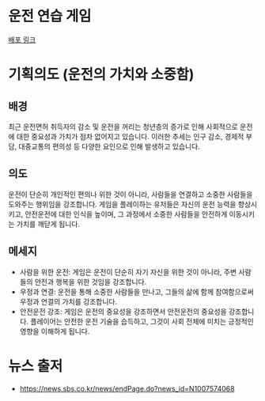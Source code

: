 # 운전 연습 게임
[배포 링크](https://car-drive-practice.vercel.app/)

# 기획의도 (운전의 가치와 소중함)
  ## 배경
  최근 운전면허 취득자의 감소 및 운전을 꺼리는 청년층의 증가로 인해 사회적으로 운전에 대한 중요성과 가치가 점차 없어지고 있습니다. 이러한 추세는 인구 감소, 경제적 부담, 대중교통의 편의성 등 다양한 요인으로 인해 발생하고 있습니다.
  ## 의도
  운전이 단순히 개인적인 편의나 위한 것이 아니라, 사람들을 연결하고 소중한 사람들을 도와주는 행위임을 강조합니다. 게임을 플레이하는 유저들은 자신의 운전 능력을 향상시키고, 안전운전에 대한 인식을 높이며, 그 과정에서 소중한 사람들을 안전하게 이동시키는 가치를 깨닫게 됩니다.
  ## 메세지
  - 사람을 위한 운전: 게임은 운전이 단순히 자기 자신을 위한 것이 아니라, 주변 사람들의 안전과 행복을 위한 것임을 강조합니다.
  - 우정과 연결: 운전을 통해 소중한 사람들을 만나고, 그들의 삶에 함께 참여함으로써 우정과 연결의 가치를 강조합니다.
  - 안전운전 강조: 게임은 운전의 중요성을 강조하면서 안전운전의 중요성을 강조합니다. 플레이어는 안전한 운전 기술을 습득하고, 그것이 사회 전체에 미치는 긍정적인 영향을 이해하게 됩니다.


# 뉴스 출저
- https://news.sbs.co.kr/news/endPage.do?news_id=N1007574068
